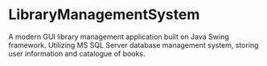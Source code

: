 # LibraryManagementSystem
 A modern GUI library management application built on Java Swing framework. Utilizing MS SQL Server database management system, storing user information and catalogue of books.
